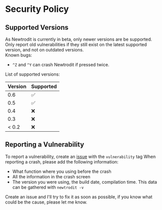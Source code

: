 # Security Policy

## Supported Versions

As Newtrodit is currently in beta, only newer versions are be supported. Only report old vulnerabilities if they still exist on the latest supported version, and not on outdated versions.  
Known bugs:  
 - `^Z` and `^Y` can crash Newtrodit if pressed twice.

List of supported versions:

| Version | Supported          |
| ------- | ------------------ |
| 0.6     | :white_check_mark: |
| 0.5     | :white_check_mark: |
| 0.4     | :x:                |
| 0.3     | :x:                |
| < 0.2   | :x:                |

## Reporting a Vulnerability

To report a vulnerability, create an [issue](https://github.com/anic17/Newtrodit/issues) with the `vulnerability` tag
When reporting a crash, please add the following information:

 - What function where you using before the crash
 - All the information in the crash screen
 - The version you were using, the build date, compilation time. This data can be gathered with `newtrodit -v`
 
 Create an issue and I'll try to fix it as soon as possible, if you know what could be the cause, please let me know.
